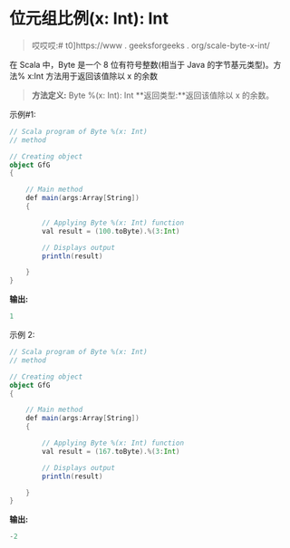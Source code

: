 # 位元组比例(x: Int): Int

> 哎哎哎:# t0]https://www . geeksforgeeks . org/scale-byte-x-int/

在 Scala 中，Byte 是一个 8 位有符号整数(相当于 Java 的字节基元类型)。方法% x:Int 方法用于返回该值除以 x 的余数

> **方法定义:** Byte %(x: Int): Int
> **返回类型:**返回该值除以 x 的余数。

示例#1:

```scala
// Scala program of Byte %(x: Int)
// method 

// Creating object 
object GfG 
{ 

    // Main method 
    def main(args:Array[String]) 
    { 

        // Applying Byte %(x: Int) function 
        val result = (100.toByte).%(3:Int) 

        // Displays output 
        println(result) 

    } 
} 
```

**输出:**

```scala
1
```

示例 2:

```scala
// Scala program of Byte %(x: Int)
// method 

// Creating object 
object GfG 
{ 

    // Main method 
    def main(args:Array[String]) 
    { 

        // Applying Byte %(x: Int) function 
        val result = (167.toByte).%(3:Int) 

        // Displays output 
        println(result) 

    } 
} 
```

**输出:**

```scala
-2
```